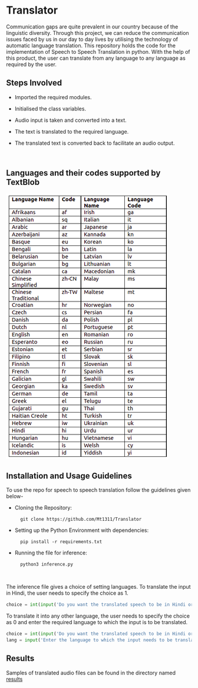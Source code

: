 # Translator
Communication gaps are quite prevalent in our country because of the linguistic diversity. Through this project, we can reduce the communication issues faced by us in our day to day lives by utilising the technology of automatic language translation. This repository holds the code for the implementation of Speech to Speech Translation in python. With the help of this product, the user can translate from any language to any language as required by the user.
<br>

## Steps Involved
- Imported the required modules.

- Initialised the class variables.

- Audio input is taken and converted into a text.

- The text is translated to the required language.

- The translated text is converted back to facilitate an audio output.
<br>

## Languages and their codes supported by TextBlob
<img src = 'results/language_codes.png'>

## Installation and Usage Guidelines
To use the repo for speech to speech translation follow the guidelines given below-

- Cloning the Repository: 

        git clone https://github.com/Mt1311/Translator
        
- Setting up the Python Environment with dependencies:

        pip install -r requirements.txt

- Running the file for inference:

        python3 inference.py
 <br>
 
The inference file gives a choice of setting languages. To translate the input in Hindi, the user needs to specify the choice as 1.

```python
choice = int(input('Do you want the translated speech to be in Hindi or in any other language? Enter 1 if it is Hindi and enter 0 if it is any other language: '))
```
To translate it into any other language, the user needs to specify the choice as 0 and enter the required language to which the input is to be translated.

```python
choice = int(input('Do you want the translated speech to be in Hindi or in any other language? Enter 1 if it is Hindi and enter 0 if it is any other language: '))
lang = input('Enter the language to which the input needs to be translated: ')
```
 
 ## Results
 Samples of translated audio files can be found in the directory named <a href='results/'>results</a>
